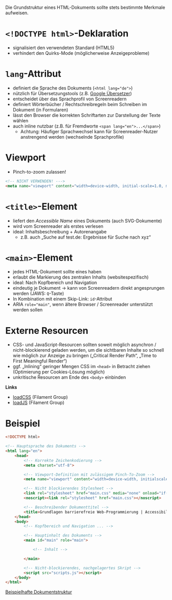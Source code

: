 Die Grundstruktur eines HTML-Dokuments sollte stets bestimmte Merkmale aufweisen.

# `<!DOCTYPE html>`-Deklaration

* signalisiert den verwendeten Standard (HTML5)
* verhindert den Quirks-Mode (möglicherweise Anzeigeprobleme)

# `lang`-Attribut

* definiert die Sprache des Dokuments (`<html lang="de">`)
* nützlich für Übersetzungstools (z.B. [Google Übersetzer](https://translate.google.de/))
* entscheidet über das Sprachprofil von Screenreadern
* definiert Wörterbücher / Rechtschreibregeln beim Schreiben im Dokument (in Formularen)
* lässt den Browser die korrekten Schriftarten zur Darstellung der Texte wählen
* auch inline nutzbar (z.B. für Fremdworte `<span lang="en">...</span>`)
    * Achtung: Häufiger Sprachwechsel kann für Screenreader-Nutzer anstrengend werden (wechselnde Sprachprofile)

# Viewport

* Pinch-to-zoom zulassen!

```html
<!-- NICHT VERWENDEN! --->
<meta name="viewport" content="width=device-width, initial-scale=1.0, minimum-scale=1.0, maximum-scale=1.0, user-scalable=no"/>
```

# `<title>`-Element

* liefert den *Accessible Name* eines Dokuments (auch SVG-Dokumente)
* wird vom Screenreader als erstes verlesen
* ideal: Inhaltsbeschreibung + Autorenangabe
    * z.B. auch „Suche auf test.de: Ergebnisse für Suche nach xyz“

# `<main>`-Element

* jedes HTML-Dokument sollte eines haben
* erlaubt die Markierung des zentralen Inhalts (websitespezifisch)
* ideal: Nach Kopfbereich und Navigation
* eindeutig je Dokument → kann von Screenreadern direkt angesprungen werden (JAWS: `Q`-Taste)
* In Kombination mit einem Skip-Link: `id`-Attribut
* ARIA `role="main"`, wenn ältere Browser / Screenreader unterstützt werden sollen

# Externe Resourcen

* CSS- und JavaScript-Resourcen sollten soweit möglich asynchron / nicht-blockierend geladen werden, um die sichtbaren Inhalte so schnell wie möglich zur Anzeige zu bringen („Critical Render Path“, „Time to First Meaningful Render“)
* ggf. „Inlining“ geringer Mengen CSS im `<head>` in Betracht ziehen (Optimierung per Cookies-Lösung möglich)
* unkritische Resourcen am Ende des `<body>` einbinden

**Links**

* [loadCSS](https://github.com/filamentgroup/loadCSS) (Filament Group)
* [loadJS](https://github.com/filamentgroup/loadJS) (Filament Group)

# Beispiel

```html
<!DOCTYPE html>

<!-- Hauptsprache des Dokuments -->
<html lang="en">
    <head>
        <!-- Korrekte Zeichenkodierung -->
        <meta charset="utf-8">

        <!-- Viewport-Definition mit zulässigem Pinch-To-Zoom -->
        <meta name="viewport" content="width=device-width, initialscale=1.0">

        <!-- Nicht blockierendes Stylesheet -->
        <link rel="stylesheet" href="main.css" media="none" onload="if(media!='all')media='all'">
        <noscript><link rel="stylesheet" href="main.css"></noscript>

        <!-- Beschreibender Dokumenttitel -->
        <title>Grundlagen barrierefreie Web-Programmierung | Accessibility Club</title>
    </head>
    <body>
        <!-- Kopfbereich und Navigation ... -->

        <!-- Hauptinhalt des Dokuments -->
        <main id="main" role="main">

            <!-- Inhalt -->

        </main>

        <!-- Nicht-blockierendes, nachgelagertes Skript -->
        <script src="scripts.js"></script>
    </body>
</html>
```

[Beispielhafte Dokumentstruktur](https://cdn.rawgit.com/a11yclub/a11y-basics-workshop/master/examples/document.html)